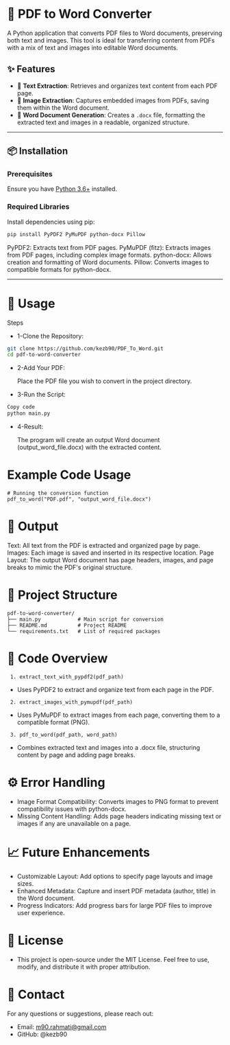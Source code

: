 # 📄 PDF to Word Converter

A Python application that converts PDF files to Word documents, preserving both text and images. This tool is ideal for transferring content from PDFs with a mix of text and images into editable Word documents.

## ✨ Features

- 🔹 **Text Extraction**: Retrieves and organizes text content from each PDF page.
- 🔹 **Image Extraction**: Captures embedded images from PDFs, saving them within the Word document.
- 🔹 **Word Document Generation**: Creates a `.docx` file, formatting the extracted text and images in a readable, organized structure.

---

## 📦 Installation

### Prerequisites

Ensure you have [Python 3.6+](https://www.python.org/downloads/) installed.

### Required Libraries

Install dependencies using pip:

```bash
pip install PyPDF2 PyMuPDF python-docx Pillow
```
PyPDF2: Extracts text from PDF pages.
PyMuPDF (fitz): Extracts images from PDF pages, including complex image formats.
python-docx: Allows creation and formatting of Word documents.
Pillow: Converts images to compatible formats for python-docx.

---

# 🚀 Usage
Steps

* 1-Clone the Repository:

```bash
git clone https://github.com/kezb90/PDF_To_Word.git
cd pdf-to-word-converter
```

* 2-Add Your PDF:

  Place the PDF file you wish to convert in the project directory.

* 3-Run the Script:

```bash
Copy code
python main.py
```

* 4-Result:

  The program will create an output Word document (output_word_file.docx) with the extracted content.

# Example Code Usage

```
# Running the conversion function
pdf_to_word("PDF.pdf", "output_word_file.docx")
```

# 📄 Output
Text: All text from the PDF is extracted and organized page by page.
Images: Each image is saved and inserted in its respective location.
Page Layout: The output Word document has page headers, images, and page breaks to mimic the PDF's original structure.

# 📁 Project Structure

```
pdf-to-word-converter/
├── main.py            # Main script for conversion
├── README.md          # Project README
└── requirements.txt   # List of required packages
```

# 📝 Code Overview

 ` 1. extract_text_with_pypdf2(pdf_path)`

 * Uses PyPDF2 to extract and organize text from each page in the PDF.

 ` 2. extract_images_with_pymupdf(pdf_path)`

 * Uses PyMuPDF to extract images from each page, converting them to a compatible format (PNG).

 ` 3. pdf_to_word(pdf_path, word_path)`

 * Combines extracted text and images into a .docx file, structuring content by page and adding page breaks.

# ⚙️ Error Handling

* Image Format Compatibility: Converts images to PNG format to prevent compatibility issues with python-docx.
* Missing Content Handling: Adds page headers indicating missing text or images if any are unavailable on a page.
  
# 📈 Future Enhancements
* Customizable Layout: Add options to specify page layouts and image sizes.
* Enhanced Metadata: Capture and insert PDF metadata (author, title) in the Word document.
* Progress Indicators: Add progress bars for large PDF files to improve user experience.
# 📜 License
* This project is open-source under the MIT License. Feel free to use, modify, and distribute it with proper attribution.

# 💬 Contact
For any questions or suggestions, please reach out:

* Email: m90.rahmati@gmail.com
* GitHub: @kezb90
